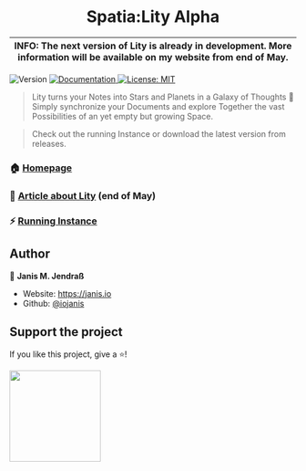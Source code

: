 <h1 align="center">Spatia:Lity Alpha</h1>

| INFO: The next version of Lity is already in development. More information will be available on my website from end of May. |
|-----------------------------------------------------------------------------------------------------------------------------|

<p>
  <img alt="Version" src="https://img.shields.io/badge/version-1.5.0-blue.svg?cacheSeconds=2592000" />
  <a href="https://github.com/iojanis/Lity" target="_blank">
    <img alt="Documentation" src="https://img.shields.io/badge/documentation-yes-brightgreen.svg" />
  </a>
  <a href="#" target="_blank">
    <img alt="License: MIT" src="https://img.shields.io/badge/License-MIT-yellow.svg" />
  </a>
</p>

>Lity turns your Notes into Stars and Planets in a Galaxy of Thoughts 💭 Simply synchronize your Documents and explore Together the vast Possibilities of an yet empty but growing Space.

>Check out the running Instance or download the latest version from releases.

### 🏠 [Homepage](https://lity.cc)

### 📰 [Article about Lity](https://janis.io/journal/causality-and-the-future) (end of May)

### ⚡️ [Running Instance](https://app.lity.cc)

## Author

👤 **Janis M. Jendraß**

* Website: https://janis.io
* Github: [@iojanis](https://github.com/iojanis)

## Support the project

If you like this project, give a ⭐️!

<a href="https://www.patreon.com/janisio">
  <img src="https://c5.patreon.com/external/logo/become_a_patron_button@2x.png" width="160">
</a>
